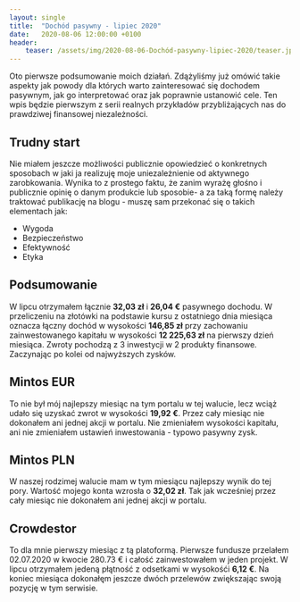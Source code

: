 ```yaml
---
layout: single
title:  "Dochód pasywny - lipiec 2020"
date:   2020-08-06 12:00:00 +0100
header:
    teaser: /assets/img/2020-08-06-Dochód-pasywny-lipiec-2020/teaser.jpg
---
```


Oto pierwsze podsumowanie moich działań. Zdążyliśmy już omówić takie aspekty jak powody dla których warto zainteresować się dochodem pasywnym, jak go interpretować oraz jak poprawnie ustanowić cele. Ten wpis będzie pierwszym z serii realnych przykładów przybliżających nas do prawdziwej finansowej niezależności.

## Trudny start

Nie miałem jeszcze możliwości publicznie opowiedzieć o konkretnych sposobach w jaki ja realizuję moje uniezależnienie od aktywnego zarobkowania. Wynika to z prostego faktu, że zanim wyrażę głośno i publicznie opinię o danym produkcie lub sposobie- a za taką formę należy traktować publikację na blogu - muszę sam przekonać się o takich elementach jak:
- Wygoda
- Bezpieczeństwo
- Efektywność
- Etyka

## Podsumowanie

W lipcu otrzymałem łącznie **32,03 zł** i **26,04 €** pasywnego dochodu. W przeliczeniu na złotówki na podstawie kursu z ostatniego dnia miesiąca oznacza łączny dochód w wysokości **146,85 zł** przy zachowaniu zainwestowanego kapitału w wysokości **12 225,63 zł** na pierwszy dzień miesiąca. Zwroty pochodzą z 3 inwestycji w 2 produkty finansowe. Zaczynając po kolei od najwyższych zysków.

## Mintos EUR

To nie był mój najlepszy miesiąc na tym portalu w tej walucie, lecz wciąż udało się uzyskać zwrot w wysokości **19,92 €**. Przez cały miesiąc nie dokonałem ani jednej akcji w portalu. Nie zmieniałem wysokości kapitału, ani nie zmieniałem ustawień inwestowania - typowo pasywny zysk.

<canvas id="mintosEurChart" width="400" height="250"></canvas>
<script>
var ctx = document.getElementById('mintosEurChart').getContext('2d');
var myChart = new Chart(ctx,
    {
        "type":"line",
        "data":
        {
            "labels":["07.2020","08.2020","09.2020","10.2020","11.2020","12.2020"],
            "datasets":[
                {
                    "label":"Mintos EUR",
                    "data":[19.92],
                    "fill":false,
                    "borderColor":"rgb(75, 192, 192)",
                    "lineTension":0.1
                }
                ]}
    }
);
</script>

## Mintos PLN

W naszej rodzimej walucie mam w tym miesiącu najlepszy wynik do tej pory. Wartość mojego konta wzrosła o **32,02 zł**. Tak jak wcześniej przez cały miesiąc nie dokonałem ani jednej akcji w portalu.

<canvas id="mintosPlnChart" width="400" height="250"></canvas>
<script>
var ctx = document.getElementById('mintosPlnChart').getContext('2d');
var myChart = new Chart(ctx,
    {
        "type":"line",
        "data":
        {
            "labels":["07.2020","08.2020","09.2020","10.2020","11.2020","12.2020"],
            "datasets":[
                {
                    "label":"Mintos EUR",
                    "data":[32.02],
                    "fill":false,
                    "borderColor":"rgb(75, 192, 192)",
                    "lineTension":0.1
                }
                ]}
    }
);
</script>

## Crowdestor

To dla mnie pierwszy miesiąc z tą platoformą. Pierwsze fundusze przelałem 02.07.2020 w kwocie 280.73 € i całość zainwestowałem w jeden projekt. W lipcu otrzymałem jedeną płątność z odsetkami w wysokośći **6,12 €**. Na koniec miesiąca dokonałęm jeszcze dwóch przelewów zwiększając swoją pozycję w tym serwisie.

<canvas id="crowdestorChart" width="400" height="250"></canvas>
<script>
var ctx = document.getElementById('crowdestorChart').getContext('2d');
var myChart = new Chart(ctx,
    {
        "type": "line",
        "data":
        {
            "labels": ["07.2020","08.2020","09.2020","10.2020","11.2020","12.2020"],
            "datasets": [
                {
                    "label": "Crowdestor",
                    "data": [6.12],
                    "fill": false,
                    "borderColor": "rgb(75, 192, 192)",
                    "lineTension": 0.1
                }
                ]}
    }
);
</script>